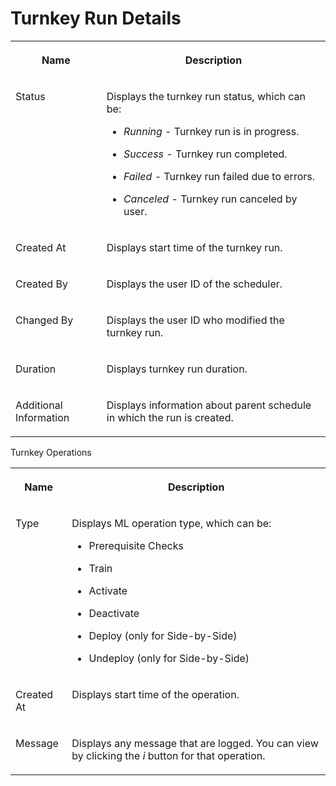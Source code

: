 <!-- loio035c89e177324905bee7abacbe9bce6e -->

# Turnkey Run Details


<table>
<tr>
<th valign="top">

Name

</th>
<th valign="top">

Description

</th>
</tr>
<tr>
<td valign="top">

Status

</td>
<td valign="top">

Displays the turnkey run status, which can be:

-   *Running* - Turnkey run is in progress.

-   *Success* - Turnkey run completed.

-   *Failed* - Turnkey run failed due to errors.

-   *Canceled* - Turnkey run canceled by user.




</td>
</tr>
<tr>
<td valign="top">

Created At

</td>
<td valign="top">

Displays start time of the turnkey run.

</td>
</tr>
<tr>
<td valign="top">

Created By

</td>
<td valign="top">

Displays the user ID of the scheduler.

</td>
</tr>
<tr>
<td valign="top">

Changed By

</td>
<td valign="top">

Displays the user ID who modified the turnkey run.

</td>
</tr>
<tr>
<td valign="top">

Duration

</td>
<td valign="top">

Displays turnkey run duration.

</td>
</tr>
<tr>
<td valign="top">

Additional Information

</td>
<td valign="top">

Displays information about parent schedule in which the run is created.

</td>
</tr>
</table>

Turnkey Operations


<table>
<tr>
<th valign="top">

Name

</th>
<th valign="top">

Description

</th>
</tr>
<tr>
<td valign="top">

Type

</td>
<td valign="top">

Displays ML operation type, which can be:

-   Prerequisite Checks

-   Train

-   Activate

-   Deactivate

-   Deploy \(only for Side-by-Side\)

-   Undeploy \(only for Side-by-Side\)




</td>
</tr>
<tr>
<td valign="top">

Created At

</td>
<td valign="top">

Displays start time of the operation.

</td>
</tr>
<tr>
<td valign="top">

Message

</td>
<td valign="top">

Displays any message that are logged. You can view by clicking the *i* button for that operation.

</td>
</tr>
</table>

